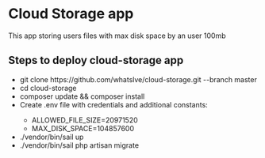 <h1>Cloud Storage app</h1>
<p>This app storing users files with max disk space by an user 100mb</p>

<h2>Steps to deploy cloud-storage app</h2>
<ul>
 <li>git clone https://github.com/whatslve/cloud-storage.git --branch master</li>
<li>cd cloud-storage</li>
<li>composer update && composer install</li>
<li>Create .env file with credentials and additional constants:</li> 
    <ul>
        <li>ALLOWED_FILE_SIZE=20971520</li>
        <li>MAX_DISK_SPACE=104857600</li>
    </ul>
<li>./vendor/bin/sail up</li>
<li>./vendor/bin/sail php artisan migrate</li>
    </ul>

